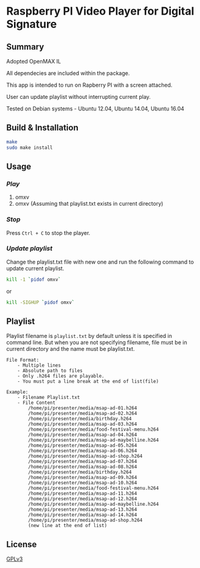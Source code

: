 # Raspberry PI Video Player for Digital Signature

## Summary
Adopted OpenMAX IL

All dependecies are included within the package.

This app is intended to run on Rapberry PI with a screen attached.

User can update playlist without interrupting current play.

Tested on Debian systems - Ubuntu 12.04, Ubuntu 14.04, Ubuntu 16.04

## Build & Installation

```bash
make
sudo make install
```
## Usage
### _Play_
1. omxv <absolute path to playlist file>
2. omxv (Assuming that playlist.txt exists in current directory)

### _Stop_
Press `Ctrl + C` to stop the player.

### _Update playlist_
Change the playlist.txt file with new one and run the following command to update current playlist.
```bash
kill -1 `pidof omxv`
```
or
```bash
kill -SIGHUP `pidof omxv`
```

## Playlist
Playlist filename is `playlist.txt` by default unless it is specified in command line.
But when you are not specifying filename, file must be in current directory and the name must be playlist.txt.

	File Format:
		- Multiple lines
		- Absolute path to files
		- Only .h264 files are playable.
		- You must put a line break at the end of list(file)

	Example: 
		- Filename Playlist.txt
		- File Content
			/home/pi/presenter/media/msap-ad-01.h264
			/home/pi/presenter/media/msap-ad-02.h264
			/home/pi/presenter/media/birthday.h264
			/home/pi/presenter/media/msap-ad-03.h264
			/home/pi/presenter/media/food-festival-menu.h264
			/home/pi/presenter/media/msap-ad-04.h264
			/home/pi/presenter/media/msap-ad-maybelline.h264
			/home/pi/presenter/media/msap-ad-05.h264
			/home/pi/presenter/media/msap-ad-06.h264
			/home/pi/presenter/media/msap-ad-shop.h264
			/home/pi/presenter/media/msap-ad-07.h264
			/home/pi/presenter/media/msap-ad-08.h264
			/home/pi/presenter/media/birthday.h264
			/home/pi/presenter/media/msap-ad-09.h264
			/home/pi/presenter/media/msap-ad-10.h264
			/home/pi/presenter/media/food-festival-menu.h264
			/home/pi/presenter/media/msap-ad-11.h264
			/home/pi/presenter/media/msap-ad-12.h264
			/home/pi/presenter/media/msap-ad-maybelline.h264
			/home/pi/presenter/media/msap-ad-13.h264
			/home/pi/presenter/media/msap-ad-14.h264
			/home/pi/presenter/media/msap-ad-shop.h264
			(new line at the end of list)

## License
[GPLv3](http://www.gnu.org/licenses/gpl-3.0.en.html)